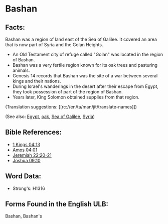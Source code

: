 # Bashan

## Facts:

Bashan was a region of land east of the Sea of Galilee. It covered an area that is now part of Syria and the Golan Heights.

* An Old Testament city of refuge called "Golan" was located in the region of Bashan.
* Bashan was a very fertile region known for its oak trees and pasturing animals.
* Genesis 14 records that Bashan was the site of a war between several kings and their nations.
* During Israel's wanderings in the desert after their escape from Egypt, they took possession of part of the region of Bashan.
* Years later, King Solomon obtained supplies from that region.

(Translation suggestions: [[rc://en/ta/man/jit/translate-names]])

(See also: [Egypt](../names/egypt.md), [oak](../other/oak.md), [Sea of Galilee](../names/seaofgalilee.md), [Syria](../names/syria.md))

## Bible References:

* [1 Kings 04:13](rc://en/tn/help/1ki/04/13)
* [Amos 04:01](rc://en/tn/help/amo/04/01)
* [Jeremiah 22:20-21](rc://en/tn/help/jer/22/20)
* [Joshua 09:10](rc://en/tn/help/jos/09/10)

## Word Data:

* Strong's: H1316

## Forms Found in the English ULB:

Bashan, Bashan's


